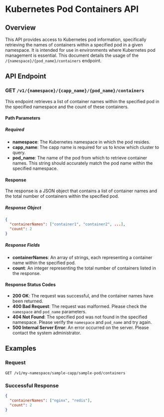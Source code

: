 # Kubernetes Pod Containers API

## Overview

This API provides access to Kubernetes pod information, specifically retrieving the names of containers within a specified pod in a given namespace. It is intended for use in environments where Kubernetes pod management is essential. This document details the usage of the `/{namespace}/{pod_name}/containers` endpoint.

## API Endpoint

### GET `/v1/{namespace}/{capp_name}/{pod_name}/containers`

This endpoint retrieves a list of container names within the specified pod in the specified namespace and the count of these containers.

#### Path Parameters

##### Required

- **namespace**: The Kubernetes namespace in which the pod resides.
- **capp_name**: The capp name is required for us to know which cluster to query.
- **pod_name**: The name of the pod from which to retrieve container names. This string should accurately match the pod name within the specified namespace.

#### Response

The response is a JSON object that contains a list of container names and the total number of containers within the specified pod.

##### Response Object

```json
{
  "containerNames": ["container1", "container2", ...],
  "count": 2
}
```

##### Response Fields

- **containerNames**: An array of strings, each representing a container name within the specified pod.
- **count**: An integer representing the total number of containers listed in the response.

#### Response Status Codes

- **200 OK**: The request was successful, and the container names have been returned.
- **400 Bad Request**: The request was malformed. Please check the `namespace` and `pod_name` parameters.
- **404 Not Found**: The specified pod was not found in the specified namespace. Please verify the `namespace` and `pod_name` and try again.
- **500 Internal Server Error**: An error occurred on the server. Please contact the system administrator.

## Examples

### Request

```
GET /v1/my-namespace/sample-capp/sample-pod/containers
```

### Successful Response

```json
{
  "containerNames": ["nginx", "redis"],
  "count": 2
}
```
